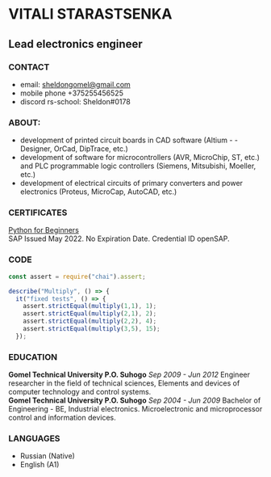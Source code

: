 # VITALI STARASTSENKA
## Lead electronics engineer
### CONTACT
 - email: [sheldongomel@gmail.com](mailto:sheldongomel@gmail.com)
 - mobile phone +375255456525
 - discord rs-school: Sheldon#0178 
### ABOUT:
- development of printed circuit boards in CAD software (Altium - - Designer, OrCad, DipTrace, etc.)
- development of software for microcontrollers (AVR, MicroChip, ST, etc.) and PLC programmable logic controllers (Siemens, Mitsubishi, Moeller, etc.)
- development of electrical circuits of primary converters and power electronics (Proteus, MicroCap, AutoCAD, etc.)
### CERTIFICATES 
[Python for Beginners](https://open.sap.com/verify/xukig-hypib-pilez-bypeb-guzic)\
SAP Issued May 2022. No Expiration Date. Credential ID openSAP.
### CODE
```javascript
const assert = require("chai").assert;

describe("Multiply", () => {
  it("fixed tests", () => {
    assert.strictEqual(multiply(1,1), 1);
    assert.strictEqual(multiply(2,1), 2);
    assert.strictEqual(multiply(2,2), 4);
    assert.strictEqual(multiply(3,5), 15);   
  });
```
### EDUCATION
**Gomel Technical University P.O. Suhogo** *Sep 2009 - Jun 2012*
Engineer researcher in the field of technical sciences, Elements and devices of computer technology and control systems.\
**Gomel Technical University P.O. Suhogo** *Sep 2004 - Jun 2009*
Bachelor of Engineering - BE, Industrial electronics. Microelectronic and microprocessor control and information devices.
### LANGUAGES
- Russian (Native)
- English (A1)

